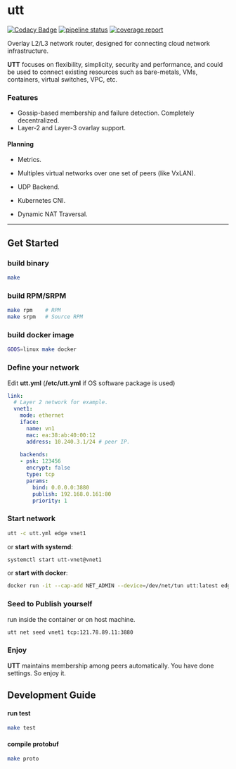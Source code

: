 # utt

[![Codacy Badge](https://api.codacy.com/project/badge/Grade/e559940e5ce54011ad035c9f5f007c3d)](https://www.codacy.com/manual/Sunmxt/utt?utm_source=github.com&amp;utm_medium=referral&amp;utm_content=Sunmxt/utt&amp;utm_campaign=Badge_Grade) [![pipeline status](https://git.uestc.cn/Sunmxt/utt/badges/master/pipeline.svg)](https://git.uestc.cn/Sunmxt/utt/commits/master) [![coverage report](https://git.uestc.cn/Sunmxt/utt/badges/master/coverage.svg)](https://git.uestc.cn/Sunmxt/utt/commits/master)

Overlay L2/L3 network router, designed for connecting cloud network infrastructure.

**UTT** focuses on flexibility, simplicity, security and performance, and could be used to connect existing resources such as bare-metals, VMs, containers, virtual switches, VPC, etc.



### Features

- Gossip-based membership and failure detection. Completely decentralized.
- Layer-2 and Layer-3 ovarlay support.

#### Planning

- Metrics.
- Multiples virtual networks over one set of peers (like VxLAN).

- UDP Backend.
- Kubernetes CNI.
- Dynamic NAT Traversal.

---

## Get Started

### build binary

```bash
make
```

### build RPM/SRPM

```bash
make rpm    # RPM
make srpm   # Source RPM
```

### build docker image

```bash
GOOS=linux make docker
```



### Define your network

Edit **utt.yml** (**/etc/utt.yml** if OS software package is used)

```yaml
link:
  # Layer 2 network for example.
  vnet1:
    mode: ethernet
    iface:
      name: vn1
      mac: ea:38:ab:40:00:12
      address: 10.240.3.1/24 # peer IP.
      
    backends:
    - psk: 123456
      encrypt: false
      type: tcp
      params:
        bind: 0.0.0.0:3880
        publish: 192.168.0.161:80
        priority: 1
```

### Start network

```bash
utt -c utt.yml edge vnet1
```

or **start with systemd**:

```bash
systemctl start utt-vnet@vnet1
```

or **start with docker**:

```bash
docker run -it --cap-add NET_ADMIN --device=/dev/net/tun utt:latest edge vnet1
```

### Seed to Publish yourself

run inside the container or on host machine.

```bash
utt net seed vnet1 tcp:121.78.89.11:3880
```

### Enjoy

**UTT** maintains membership among peers automatically. You have done settings. So enjoy it.



## Development Guide

#### run test

```bash
make test
```

#### compile protobuf

```bash
make proto
```

